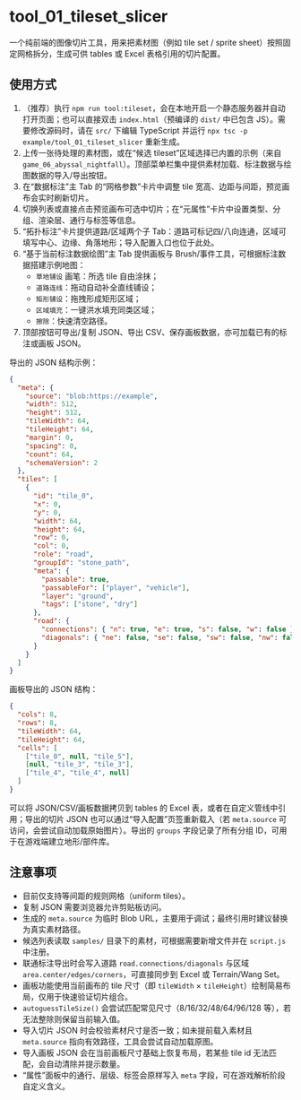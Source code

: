 # tool_01_tileset_slicer

一个纯前端的图像切片工具，用来把素材图（例如 tile set / sprite sheet）按照固定网格拆分，生成可供 tables 或 Excel 表格引用的切片配置。

## 使用方式

1. （推荐）执行 `npm run tool:tileset`，会在本地开启一个静态服务器并自动打开页面；也可以直接双击 `index.html`（预编译的 `dist/` 中已包含 JS）。需要修改源码时，请在 `src/` 下编辑 TypeScript 并运行 `npx tsc -p example/tool_01_tileset_slicer` 重新生成。
2. 上传一张待处理的素材图，或在“候选 tileset”区域选择已内置的示例（来自 `game_06_abyssal_nightfall`）。顶部菜单栏集中提供素材加载、标注数据与绘图数据的导入/导出按钮。
3. 在“数据标注”主 Tab 的“网格参数”卡片中调整 tile 宽高、边距与间距，预览画布会实时刷新切片。
4. 切换列表或直接点击预览画布可选中切片；在“元属性”卡片中设置类型、分组、渲染层、通行与标签等信息。
5. “拓扑标注”卡片提供道路/区域两个子 Tab：道路可标记四/八向连通，区域可填写中心、边缘、角落地形；导入配置入口也位于此处。
6. “基于当前标注数据绘图”主 Tab 提供画板与 Brush/事件工具，可根据标注数据搭建示例地图：
   - `草地铺设` 画笔：所选 tile 自由涂抹；
   - `道路连线`：拖动自动补全直线铺设；
   - `矩形铺设`：拖拽形成矩形区域；
   - `区域填充`：一键洪水填充同类区域；
   - `擦除`：快速清空路径。
7. 顶部按钮可导出/复制 JSON、导出 CSV、保存画板数据，亦可加载已有的标注或画板 JSON。

导出的 JSON 结构示例：

```json
{
  "meta": {
    "source": "blob:https://example",
    "width": 512,
    "height": 512,
    "tileWidth": 64,
    "tileHeight": 64,
    "margin": 0,
    "spacing": 0,
    "count": 64,
    "schemaVersion": 2
  },
  "tiles": [
    {
      "id": "tile_0",
      "x": 0,
      "y": 0,
      "width": 64,
      "height": 64,
      "row": 0,
      "col": 0,
      "role": "road",
      "groupId": "stone_path",
      "meta": {
        "passable": true,
        "passableFor": ["player", "vehicle"],
        "layer": "ground",
        "tags": ["stone", "dry"]
      },
      "road": {
        "connections": { "n": true, "e": true, "s": false, "w": false },
        "diagonals": { "ne": false, "se": false, "sw": false, "nw": false }
      }
    }
  ]
}
```

画板导出的 JSON 结构：

```json
{
  "cols": 8,
  "rows": 8,
  "tileWidth": 64,
  "tileHeight": 64,
  "cells": [
    ["tile_0", null, "tile_5"],
    [null, "tile_3", "tile_3"],
    ["tile_4", "tile_4", null]
  ]
}
```

可以将 JSON/CSV/画板数据拷贝到 tables 的 Excel 表，或者在自定义管线中引用；导出的切片 JSON 也可以通过“导入配置”页签重新载入（若 `meta.source` 可访问，会尝试自动加载原始图片）。导出的 `groups` 字段记录了所有分组 ID，可用于在游戏端建立地形/部件库。

## 注意事项

- 目前仅支持等间距的规则网格（uniform tiles）。
- 复制 JSON 需要浏览器允许剪贴板访问。
- 生成的 `meta.source` 为临时 Blob URL，主要用于调试；最终引用时建议替换为真实素材路径。
- 候选列表读取 `samples/` 目录下的素材，可根据需要新增文件并在 `script.js` 中注册。
- 联通标注导出时会写入道路 `road.connections/diagonals` 与区域 `area.center/edges/corners`，可直接同步到 Excel 或 Terrain/Wang Set。
- 画板功能使用当前画布的 tile 尺寸（即 `tileWidth` × `tileHeight`）绘制简易布局，仅用于快速验证切片组合。
- `autoguessTileSize()` 会尝试匹配常见尺寸（8/16/32/48/64/96/128 等），若无法整除则保留当前输入值。
- 导入切片 JSON 时会校验素材尺寸是否一致；如未提前载入素材且 `meta.source` 指向有效路径，工具会尝试自动加载原图。
- 导入画板 JSON 会在当前画板尺寸基础上恢复布局，若某些 tile id 无法匹配，会自动清除并提示数量。
- “属性”面板中的通行、层级、标签会原样写入 `meta` 字段，可在游戏解析阶段自定义含义。
